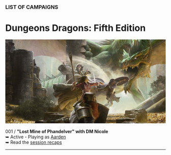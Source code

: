
### LIST OF CAMPAIGNS

# Dungeons <i class="fab fa-d-and-d"></i> Dragons: Fifth Edition

![Image](/dnd-5e-phandelver-carousel.png)

001 / **"Lost Mine of Phandelver" with DM Nicole**
<br />&#x27A5; Active - Playing as [Aarden](/character)
<br />&#x27A5; Read the [session recaps](/campaign/2021-lmop-with-dm-nicole)

---
